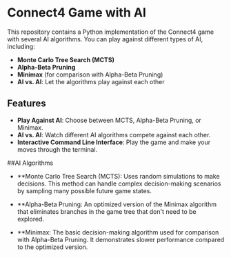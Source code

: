 # Connect4 Game with AI

This repository contains a Python implementation of the Connect4 game with several AI algorithms. You can play against different types of AI, including:

- **Monte Carlo Tree Search (MCTS)**
- **Alpha-Beta Pruning**
- **Minimax** (for comparison with Alpha-Beta Pruning)
- **AI vs. AI**: Let the algorithms play against each other

## Features

- **Play Against AI**: Choose between MCTS, Alpha-Beta Pruning, or Minimax.
- **AI vs. AI**: Watch different AI algorithms compete against each other.
- **Interactive Command Line Interface**: Play the game and make your moves through the terminal.


##AI Algorithms
- **Monte Carlo Tree Search (MCTS): Uses random simulations to make decisions. This method can handle complex decision-making scenarios by sampling many possible future game states.

- **Alpha-Beta Pruning: An optimized version of the Minimax algorithm that eliminates branches in the game tree that don't need to be explored.

- **Minimax: The basic decision-making algorithm used for comparison with Alpha-Beta Pruning. It demonstrates slower performance compared to the optimized version.
